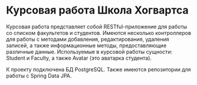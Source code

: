# Курсовая работа Школа Хогвартса

Курсовая работа представляет собой RESTful-приложение для работы со списком факультетов и студентов.
Имеются несколько контроллеров для работы с методами добавления, редактирования, удаления записей, а также информационные методы, предоставляющие различные данные.
Используемые в курсовой работы сущности: Student и Faculty, а также Avatar (это аватарка студента).

К проекту подключена БД PostgreSQL.
Также имеются репозитории для работы с Spring Data JPA.
